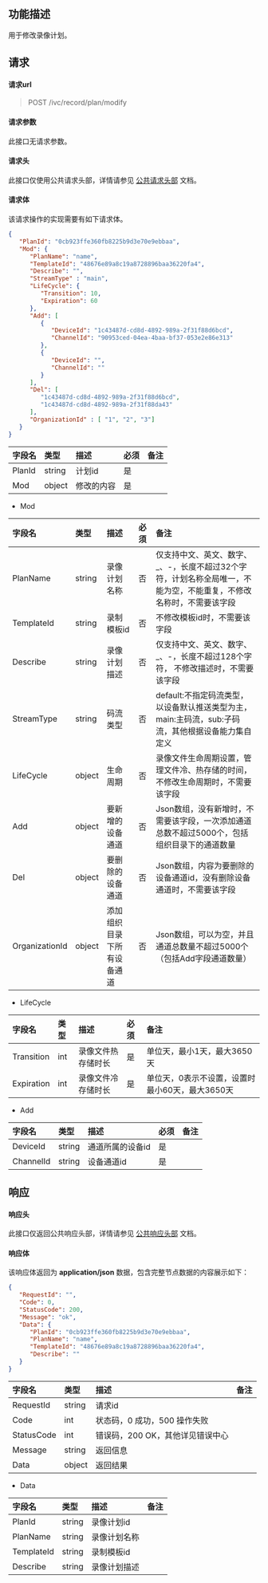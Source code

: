 ## 功能描述

用于修改录像计划。

## 请求

#### 请求url

> POST /ivc/record/plan/modify

#### 请求参数

此接口无请求参数。

#### 请求头

此接口仅使用公共请求头部，详情请参见 [公共请求头部](https://cloud.tencent.com/document/product/1344/50451) 文档。

#### 请求体

该请求操作的实现需要有如下请求体。

```json
{
   "PlanId": "0cb923ffe360fb8225b9d3e70e9ebbaa",
   "Mod": {
      "PlanName": "name",
      "TemplateId": "48676e89a8c19a8728896baa36220fa4",
      "Describe": "",
      "StreamType" : "main",
      "LifeCycle": {
         "Transition": 10,
         "Expiration": 60
      },
      "Add": [
         {
            "DeviceId": "1c43487d-cd8d-4892-989a-2f31f88d6bcd",
            "ChannelId": "90953ced-04ea-4baa-bf37-053e2e86e313"
         },
         {
            "DeviceId": "",
            "ChannelId": ""
         }
      ],
      "Del": [
         "1c43487d-cd8d-4892-989a-2f31f88d6bcd",
         "1c43487d-cd8d-4892-989a-2f31f88da43"
      ],
      "OrganizationId" : [ "1", "2", "3"]
   }
}
```

| 字段名 | 类型   | 描述       | 必须 | 备注 |
| :----- | :----- | :--------- | :--- | :--- |
| PlanId | string | 计划id     | 是   |      |
| Mod    | object | 修改的内容 | 是   |      |

+ Mod

| 字段名         | 类型   | 描述                       | 必须 | 备注                                                         |
| :------------- | :----- | :------------------------- | :--- | :----------------------------------------------------------- |
| PlanName       | string | 录像计划名称               | 否   | 仅支持中文、英文、数字、_、-，长度不超过32个字符，计划名称全局唯一，不能为空，不能重复，不修改名称时，不需要该字段 |
| TemplateId     | string | 录制模板id                 | 否   | 不修改模板id时，不需要该字段                                 |
| Describe       | string | 录像计划描述               | 否   | 仅支持中文、英文、数字、_、-，长度不超过128个字符， 不修改描述时，不需要该字段 |
| StreamType     | string | 码流类型                   | 否   | default:不指定码流类型，以设备默认推送类型为主， main:主码流，sub:子码流，其他根据设备能力集自定义 |
| LifeCycle      | object | 生命周期                   | 否   | 录像文件生命周期设置，管理文件冷、热存储的时间，不修改生命周期时，不需要该字段 |
| Add            | object | 要新增的设备通道           | 否   | Json数组，没有新增时，不需要该字段，一次添加通道总数不超过5000个，包括组织目录下的通道数量 |
| Del            | object | 要删除的设备通道           | 否   | Json数组，内容为要删除的设备通道id，没有删除设备通道时，不需要该字段 |
| OrganizationId | object | 添加组织目录下所有设备通道 | 否   | Json数组，可以为空，并且通道总数量不超过5000个（包括Add字段通道数量） |

+ LifeCycle

| 字段名     | 类型 | 描述               | 必须 | 备注                                            |
| :--------- | :--- | :----------------- | :--- | :---------------------------------------------- |
| Transition | int  | 录像文件热存储时长 | 是   | 单位天，最小1天，最大3650天                     |
| Expiration | int  | 录像文件冷存储时长 | 是   | 单位天，0表示不设置，设置时最小60天，最大3650天 |

+ Add

| 字段名    | 类型   | 描述             | 必须 | 备注 |
| :-------- | :----- | :--------------- | :--- | :--- |
| DeviceId  | string | 通道所属的设备id | 是   |      |
| ChannelId | string | 设备通道id       | 是   |      |

## 响应

#### 响应头

此接口仅返回公共响应头部，详情请参见 [公共响应头部](https://cloud.tencent.com/document/product/1344/50452) 文档。

#### 响应体

该响应体返回为 **application/json** 数据，包含完整节点数据的内容展示如下：

```json
{
   "RequestId": "",
   "Code": 0,
   "StatusCode": 200,
   "Message": "ok",
   "Data": {
      "PlanId": "0cb923ffe360fb8225b9d3e70e9ebbaa",
      "PlanName": "name",
      "TemplateId": "48676e89a8c19a8728896baa36220fa4",
      "Describe": ""
   }
}
```

| 字段名     | 类型   | 描述                             | 备注 |
| :--------- | :----- | :------------------------------- | :--- |
| RequestId  | string | 请求id                           |      |
| Code       | int    | 状态码，0 成功，500 操作失败     |      |
| StatusCode | int    | 错误码，200 OK，其他详见错误中心 |      |
| Message    | string | 返回信息                         |      |
| Data       | object | 返回结果                         |      |

+ Data

| 字段名     | 类型   | 描述         | 备注 |
| :--------- | :----- | :----------- | :--- |
| PlanId     | string | 录像计划id   |      |
| PlanName   | string | 录像计划名称 |      |
| TemplateId | string | 录制模板id   |      |
| Describe   | string | 录像计划描述 |      |

